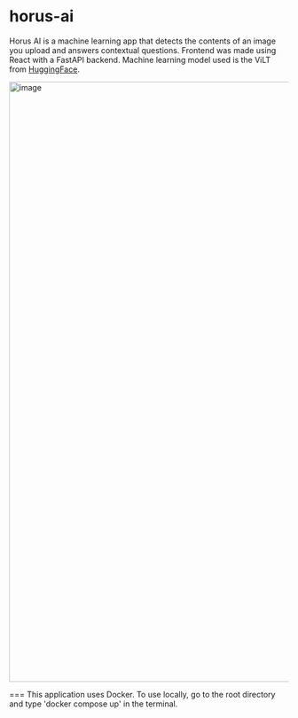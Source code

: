 # horus-ai
Horus AI is a machine learning app that detects the contents of an image you upload and answers contextual questions. Frontend was made using React with a FastAPI backend. Machine learning model used is the ViLT from [HuggingFace](https://huggingface.co/dandelin/vilt-b32-finetuned-vqa).

<img width="1082" alt="image" src="https://github.com/jard-io/horus-ai/assets/50737321/3b96e523-a6ca-45aa-9b5e-703c0c0fbf11">

=== This application uses Docker. To use locally, go to the root directory and type 'docker compose up' in the terminal.
